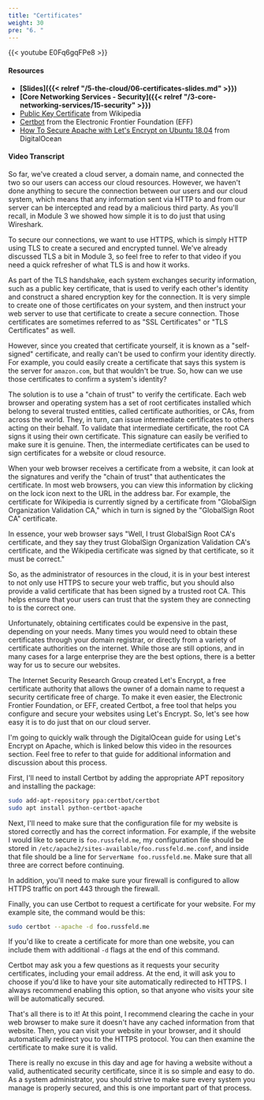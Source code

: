 ```yaml
---
title: "Certificates"
weight: 30
pre: "6. "
---
```


{{< youtube E0Fq6gqFPe8 >}}

#### Resources

* **[Slides]({{< relref "/5-the-cloud/06-certificates-slides.md" >}})**
* **[Core Networking Services - Security]({{< relref "/3-core-networking-services/15-security" >}})**
* [Public Key Certificate](https://en.wikipedia.org/wiki/Public_key_certificate) from Wikipedia
* [Certbot](https://certbot.eff.org/) from the Electronic Frontier Foundation (EFF)
* [How To Secure Apache with Let's Encrypt on Ubuntu 18.04](https://www.digitalocean.com/community/tutorials/how-to-secure-apache-with-let-s-encrypt-on-ubuntu-18-04) from DigitalOcean

#### Video Transcript

So far, we've created a cloud server, a domain name, and connected the two so our users can access our cloud resources. However, we haven't done anything to secure the connection between our users and our cloud system, which means that any information sent via HTTP to and from our server can be intercepted and read by a malicious third party. As you'll recall, in Module 3 we showed how simple it is to do just that using Wireshark.

To secure our connections, we want to use HTTPS, which is simply HTTP using TLS to create a secured and encrypted tunnel. We've already discussed TLS a bit in Module 3, so feel free to refer to that video if you need a quick refresher of what TLS is and how it works.

As part of the TLS handshake, each system exchanges security information, such as a public key certificate, that is used to verify each other's identity and construct a shared encryption key for the connection. It is very simple to create one of those certificates on your system, and then instruct your web server to use that certificate to create a secure connection. Those certificates are sometimes referred to as "SSL Certificates" or "TLS Certificates" as well.

However, since you created that certificate yourself, it is known as a "self-signed" certificate, and really can't be used to confirm your identity directly. For example, you could easily create a certificate that says this system is the server for `amazon.com`, but that wouldn't be true. So, how can we use those certificates to confirm a system's identity?

The solution is to use a "chain of trust" to verify the certificate. Each web browser and operating system has a set of root certificates installed which belong to several trusted entities, called certificate authorities, or CAs, from across the world. They, in turn, can issue intermediate certificates to others acting on their behalf. To validate that intermediate certificate, the root CA signs it using their own certificate. This signature can easily be verified to make sure it is genuine. Then, the intermediate certificates can be used to sign certificates for a website or cloud resource.

When your web browser receives a certificate from a website, it can look at the signatures and verify the "chain of trust" that authenticates the certificate. In most web browsers, you can view this information by clicking on the lock icon next to the URL in the address bar. For example, the certificate for Wikipedia is currently signed by a certificate from "GlobalSign Organization Validation CA," which in turn is signed by the "GlobalSign Root CA" certificate.

In essence, your web browser says "Well, I trust GlobalSign Root CA's certificate, and they say they trust GlobalSign Organization Validation CA's certificate, and the Wikipedia certificate was signed by that certificate, so it must be correct."

So, as the administrator of resources in the cloud, it is in your best interest to not only use HTTPS to secure your web traffic, but you should also provide a valid certificate that has been signed by a trusted root CA. This helps ensure that your users can trust that the system they are connecting to is the correct one.

Unfortunately, obtaining certificates could be expensive in the past, depending on your needs. Many times you would need to obtain these certificates through your domain registrar, or directly from a variety of certificate authorities on the internet. While those are still options, and in many cases for a large enterprise they are the best options, there is a better way for us to secure our websites.

The Internet Security Research Group created Let's Encrypt, a free certificate authority that allows the owner of a domain name to request a security certificate free of charge. To make it even easier, the Electronic Frontier Foundation, or EFF, created Certbot, a free tool that helps you configure and secure your websites using Let's Encrypt. So, let's see how easy it is to do just that on our cloud server.

I'm going to quickly walk through the DigitalOcean guide for using Let's Encrypt on Apache, which is linked below this video in the resources section. Feel free to refer to that guide for additional information and discussion about this process.

First, I'll need to install Certbot by adding the appropriate APT repository and installing the package:

```bash
sudo add-apt-repository ppa:certbot/certbot
sudo apt install python-certbot-apache
```

Next, I'll need to make sure that the configuration file for my website is stored correctly and has the correct information. For example, if the website I would like to secure is `foo.russfeld.me`, my configuration file should be stored in `/etc/apache2/sites-available/foo.russfeld.me.conf`, and inside that file should be a line for `ServerName foo.russfeld.me`. Make sure that all three are correct before continuing.

In addition, you'll need to make sure your firewall is configured to allow HTTPS traffic on port 443 through the firewall.

Finally, you can use Certbot to request a certificate for your website. For my example site, the command would be this:

```bash
sudo certbot --apache -d foo.russfeld.me
```

If you'd like to create a certificate for more than one website, you can include them with additional `-d` flags at the end of this command.

Certbot may ask you a few questions as it requests your security certificates, including your email address. At the end, it will ask you to choose if you'd like to have your site automatically redirected to HTTPS. I always recommend enabling this option, so that anyone who visits your site will be automatically secured.

That's all there is to it! At this point, I recommend clearing the cache in your web browser to make sure it doesn't have any cached information from that website. Then, you can visit your website in your browser, and it should automatically redirect you to the HTTPS protocol. You can then examine the certificate to make sure it is valid.

There is really no excuse in this day and age for having a website without a valid, authenticated security certificate, since it is so simple and easy to do. As a system administrator, you should strive to make sure every system you manage is properly secured, and this is one important part of that process.
